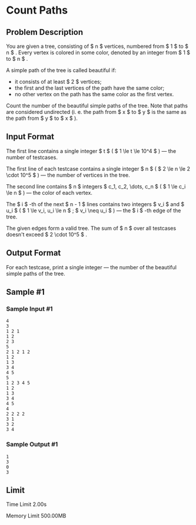 # Count Paths

## Problem Description

You are given a tree, consisting of $ n $ vertices, numbered from $ 1 $ to $ n $ . Every vertex is colored in some color, denoted by an integer from $ 1 $ to $ n $ .

A simple path of the tree is called beautiful if:

- it consists of at least $ 2 $ vertices;
- the first and the last vertices of the path have the same color;
- no other vertex on the path has the same color as the first vertex.

Count the number of the beautiful simple paths of the tree. Note that paths are considered undirected (i. e. the path from $ x $ to $ y $ is the same as the path from $ y $ to $ x $ ).

## Input Format

The first line contains a single integer $ t $ ( $ 1 \le t \le 10^4 $ ) — the number of testcases.

The first line of each testcase contains a single integer $ n $ ( $ 2 \le n \le 2 \cdot 10^5 $ ) — the number of vertices in the tree.

The second line contains $ n $ integers $ c_1, c_2, \dots, c_n $ ( $ 1 \le c_i \le n $ ) — the color of each vertex.

The $ i $ -th of the next $ n - 1 $ lines contains two integers $ v_i $ and $ u_i $ ( $ 1 \le v_i, u_i \le n $ ; $ v_i \neq u_i $ ) — the $ i $ -th edge of the tree.

The given edges form a valid tree. The sum of $ n $ over all testcases doesn't exceed $ 2 \cdot 10^5 $ .

## Output Format

For each testcase, print a single integer — the number of the beautiful simple paths of the tree.

## Sample #1

### Sample Input #1

```
4
3
1 2 1
1 2
2 3
5
2 1 2 1 2
1 2
1 3
3 4
4 5
5
1 2 3 4 5
1 2
1 3
3 4
4 5
4
2 2 2 2
3 1
3 2
3 4
```

### Sample Output #1

```
1
3
0
3
```

## Limit



Time Limit
2.00s

Memory Limit
500.00MB